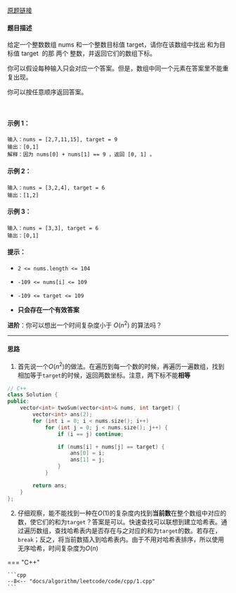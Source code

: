 [原题链接](https://leetcode-cn.com/problems/two-sum/)

#### 题目描述

给定一个整数数组 nums 和一个整数目标值 target，请你在该数组中找出 和为目标值 target  的那 两个 整数，并返回它们的数组下标。

你可以假设每种输入只会对应一个答案。但是，数组中同一个元素在答案里不能重复出现。

你可以按任意顺序返回答案。

 

#### 示例 1：
```
输入：nums = [2,7,11,15], target = 9
输出：[0,1]
解释：因为 nums[0] + nums[1] == 9 ，返回 [0, 1] 。
```

#### 示例 2：
```
输入：nums = [3,2,4], target = 6
输出：[1,2]
```

#### 示例 3：
```
输入：nums = [3,3], target = 6
输出：[0,1]
```

#### 提示：

- `2 <= nums.length <= 104`

- `-109 <= nums[i] <= 109`

- `-109 <= target <= 109`

- **只会存在一个有效答案**

**进阶**：你可以想出一个时间复杂度小于 $O(n^2)$ 的算法吗？

---

#### 思路

1. 首先说一个$O(n^2)$的做法。在遍历到每一个数的时候，再遍历一遍数组，找到相加等于`target`的时候，返回两数坐标。注意，两下标不能**相等**

```cpp
// C++
class Solution {
public:
    vector<int> twoSum(vector<int>& nums, int target) {
        vector<int> ans(2);
        for (int i = 0; i < nums.size(); i++)
            for (int j = 0; j < nums.size(); j++) {
                if (i == j) continue;

                if (nums[i] + nums[j] == target) {
                    ans[0] = i;
                    ans[1] = j;
                }
            }

        return ans;
    }
};
```

2. 仔细观察，能不能找到一种在$O(1)$的复杂度内找到**当前数**在整个数组中对应的数，使它们的和为`target`？答案是可以。快速查找可以联想到建立哈希表。通过遍历数组，查找哈希表内是否存在与之对应的和为`target`的数。若存在，`break`；反之，将当前数插入到哈希表内。由于不用对哈希表排序，所以使用无序哈希，时间复杂度为$O(n)$

=== "C++"

    ```cpp
    --8<-- "docs/algorithm/leetcode/code/cpp/1.cpp"
    ```

